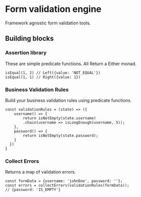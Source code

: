 # Form validation engine

Framework agnostic form validation tools.

## Building blocks

### Assertion library

These are simple predicate functions. All Return a Either monad.

```
isEqual(1, 2) // Left({value: 'NOT_EQUAL'})
isEqual(1, 1) // Right({value: 1})
```

### Business Validation Rules

Build your business validation rules using predicate functions.

```
const validationRules = (state) => ({
    username() => {
        return isNotEmpty(state.username)
        .chain(username => isLongEnough(username, 5));
    },
    password() => {
        return isNotEmpty(state.password);
    }
  }) 
}
```

### Collect Errors

Returns a map of validation errors.

```
const formData = {username: 'johnDoe', password: ''};
const errors = collectErrors(validationRules(formData));
// {password: 'IS_EMPTY'}
```
